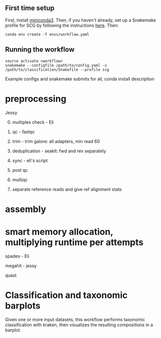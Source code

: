 ## First time setup

First, install [miniconda3](https://conda.io/miniconda.html).  Then, if you haven't already, set up a Snakemake 
profile for SCG by following the instructions [here](https://github.com/bhattlab/slurm).  Then:

```
conda env create -f envs/workflow.yaml
```

## Running the workflow

```
source activate <workflow>
snakemake --configfile /path/to/config.yaml -s /path/to/classification/Snakefile --profile scg
```


Example configs and snakemake submits for all, conda install description

# preprocessing 

Jessy

0) multiplex check - Eli

1) qc - fastqc

2) trim - trim galore: all adapters, min read 60

3) deduplication - seakit: fwd and rev separately

4) sync - eli's script

5) post qc

6) multiqc

7) separate reference reads and give ref alignment stats


# assembly

# smart memory allocation, multiplying runtime per attempts

spades - Eli

megahit - jessy

quast

# Classification and taxonomic barplots

Given one or more input datasets, this workflow performs taxonomic classification with kraken, then visualizes 
the resulting compositions in a barplot.

